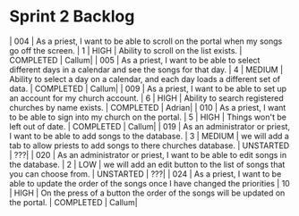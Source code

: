 # Sprint 2 Backlog
| 004 | As a priest, I want to be able to scroll on the portal when my songs go off the screen. | 1 | HIGH | Ability to scroll on the list exists. | COMPLETED | Callum| 
| 005 | As a priest, I want to be able to select different days in a calendar and see the songs for that day. | 4 | MEDIUM | Ability to select a day on a calendar, and each day loads a different set of data. | COMPLETED | Callum| 
| 009 | As a priest, I want to be able to set up an account for my church account. | 6 | HIGH | Ability to search registered churches by name exists. | COMPLETED | Adrian| 
| 010 | As a priest, I want to be able to sign into my church on the portal. | 5 | HIGH | Things won't be left out of date. | COMPLETED | Callum| 
| 019 | As an administrator or priest, I want to be able to add songs to the database. | 3 | MEDIUM | we will add a tab to allow priests to add songs to there churches database. | UNSTARTED | ???|
| 020 | As an administrator or priest, I want to be able to edit songs in the database. | 2 | LOW | we will add an edit button to the list of songs that you can choose from. | UNSTARTED | ???|
| 024 | As a priest, I want to be able to update the order of the songs once I have changed the priorities | 10 | HIGH | On the press of a button the order of the songs will be updated on the portal. | COMPLETED | Callum|
